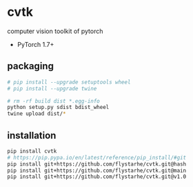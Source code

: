 # cvtk
computer vision toolkit of pytorch

* PyTorch 1.7+

## packaging
```sh
# pip install --upgrade setuptools wheel
# pip install --upgrade twine

# rm -rf build dist *.egg-info
python setup.py sdist bdist_wheel
twine upload dist/*
```

## installation
```sh
pip install cvtk
# https://pip.pypa.io/en/latest/reference/pip_install/#git
pip install git+https://github.com/flystarhe/cvtk.git@hash
pip install git+https://github.com/flystarhe/cvtk.git@main
pip install git+https://github.com/flystarhe/cvtk.git@v1.0
```

